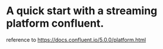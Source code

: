 # A quick start with a streaming platform confluent.

reference to 
https://docs.confluent.io/5.0.0/platform.html
